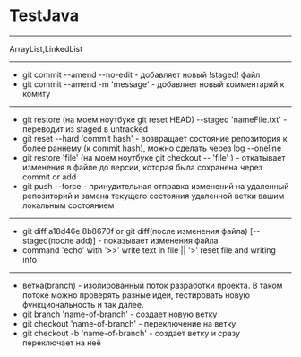 # TestJava
____
ArrayList,LinkedList
____
 - git commit --amend --no-edit - добавляет новый !staged! файл
 - git commit --amend -m 'message' - добавляет новый комментарий к комиту 
____
 - git restore (на моем ноутбуке git reset HEAD) --staged 'nameFile.txt' - переводит из staged в untracked
 - git reset --hard 'commit hash' - возвращает состояние репозитория к более раннему (к commit hash), можно сделать через log --oneline
 - git restore 'file' (на моем ноутбуке git checkout -- 'file' ) - откатывает изменения в файле до версии, которая была сохранена через commit or add
 - git push --force - принудительная отправка изменений на удаленный репозиторий и замена текущего состояния удаленной ветки вашим локальным состоянием
____
 - git diff a18d46e 8b8670f or git diff(после изменения файла) [--staged(после add)] - показывает изменения файла
 - command 'echo' with '>>' write text in file || '>' reset file and writing info
____
 - ветка(branch) - изолированный поток разработки проекта. В таком потоке можно проверять разные идеи, тестировать новую функциональность и так далее.
 - git branch 'name-of-branch' - создает новую ветку
 - git checkout 'name-of-branch' - переключение на ветку
 - git checkout -b 'name-of-branch' - создает ветку и сразу переключает на неё